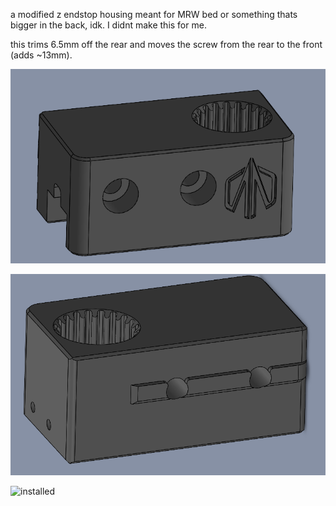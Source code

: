 a modified z endstop housing meant for MRW bed or something thats bigger in the back, idk. I didnt make this for me.

this trims 6.5mm off the rear and moves the screw from the rear to the front (adds ~13mm).

![front](./front.png)

![rear](./rear.png)

![installed](./installed.png)
